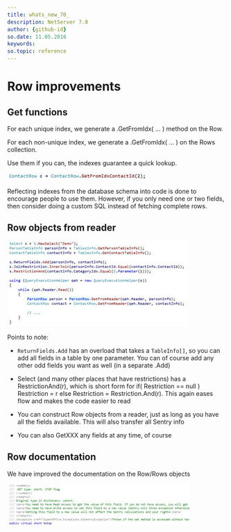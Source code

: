```yaml
---
title: whats_new_70_
description: NetServer 7.0
author: {github-id}
so.date: 11.05.2016
keywords: 
so.topic: reference
---
```


# Row improvements

## Get functions

For each unique index, we generate a .GetFromIdx( … ) method on the Row.

For each non-unique index, we generate a .GetFromIdx( … ) on the Rows collection.

Use them if you can, the indexes guarantee a quick lookup.

![ALT][img1]

Reflecting indexes from the database schema into code is done to encourage people to use them. However, if you only need one or two fields, then consider doing a custom SQL instead of fetching complete rows.

## Row objects from reader

![ALT][img2]

Points to note:

* `ReturnFields.Add` has an overload that takes a `TableInfo[]`, so you can add all fields in a table by one parameter. You can of course add any other odd fields you want as well (in a separate .Add)

* Select (and many other places that have restrictions) has a RestrictionAnd(r), which is short form for if( Restriction == null ) Restriction = r else Restriction = Restriction.And(r).  This again eases flow and makes the code easier to read

* You can construct Row objects from a reader, just as long as you have all the fields available. This will also transfer all Sentry info

* You can also GetXXX any fields at any time, of course

## Row documentation

We have improved the documentation on the Row/Rows objects

![ALT][img3]

<!-- Referenced images -->
[img1]: media/image005.jpg
[img2]: media/image006.jpg
[img3]: media/image007.jpg
